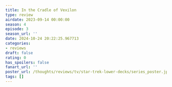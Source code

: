 ```yaml
---
title: In the Cradle of Vexilon
type: review
airdate: 2023-09-14 00:00:00
season: 4
episode: 3
season_url: ''
date: 2024-10-24 20:22:25.967713
categories:
- reviews
draft: false
rating: 0
has_spoilers: false
fanart_url: ''
poster_url: /thoughts/reviews/tv/star-trek-lower-decks/series_poster.jpg
tags: []
---
```


